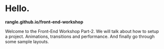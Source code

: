 # Hello.

**rangle.github.io/front-end-workshop**

Welcome to the Front-End Workshop Part-2. We will talk about how to setup a project. Animations, transitions and performance. And finally go through some sample layouts.
